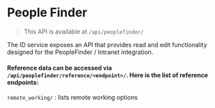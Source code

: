 # People Finder

> This API is available at `/api/peoplefinder/`

The ID service exposes an API that provides read and edit functionality designed for the PeopleFinder / Intranet integration.

#### Reference data can be accessed via `/api/peoplefinder/reference/<endpoint>/`. Here is the list of reference endpoints:

`remote_working/` : lists remote working options
